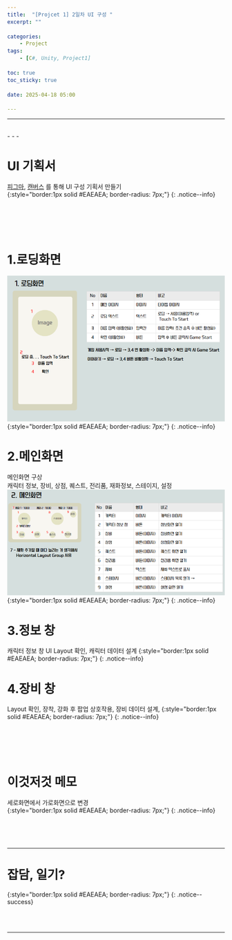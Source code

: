 ```yaml
---
title:  "[Projcet 1] 2일차 UI 구성 "
excerpt: ""

categories:
    - Project
tags:
    - [C#, Unity, Project1]

toc: true
toc_sticky: true
 
date: 2025-04-18 05:00

---
```

- - -


<br>
- - - 

<!--&nbsp;🔹 ✔ ✅  -->

# UI 기획서
[피그마](https://www.figma.com/board/cftLZZB7gWjYy2nKm2MygM/Legend-of-Geo?node-id=0-1&p=f&t=hUy1Z3oHAMae13Co-0), [캔버스](https://www.canva.com/design/DAGlCoc2qQo/NHysgFQm2GN7_FhlW_WmsA/edit) 를 통해 UI 구성 기획서 만들기   
{:style="border:1px solid #EAEAEA; border-radius: 7px;"}
{: .notice--info}  

<br><br><br><br>

# 1.로딩화면
![Image](https://github.com/levell1/levell1.github.io/blob/main/Image/Project1/1.png?raw=true)  
{:style="border:1px solid #EAEAEA; border-radius: 7px;"}
{: .notice--info}  

# 2.메인화면 
메인화면 구상  
캐릭터 정보, 장비, 상점, 퀘스트, 전리품, 재화정보, 스테이지, 설정  
![Image](https://github.com/levell1/levell1.github.io/blob/main/Image/Project1/2.png?raw=true)  
{:style="border:1px solid #EAEAEA; border-radius: 7px;"}
{: .notice--info}  

# 3.정보 창 
캐릭터 정보 창 
UI Layout 확인, 캐릭터 데이터 설계 
{:style="border:1px solid #EAEAEA; border-radius: 7px;"}
{: .notice--info}  

# 4.장비 창 
Layout 확인, 장착, 강화 후 팝업 상호작용, 장비 데이터 설계, 
{:style="border:1px solid #EAEAEA; border-radius: 7px;"}
{: .notice--info}  

<br><br><br><br>

# 이것저것 메모
세로화면에서 가로화면으로 변경  
{:style="border:1px solid #EAEAEA; border-radius: 7px;"}
{: .notice--info}  


<br><br><br>
- - - 

# 잡담, 일기?
{:style="border:1px solid #EAEAEA; border-radius: 7px;"}
{: .notice--success}  


<br><br>
- - -